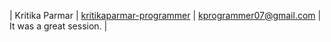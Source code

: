 | Kritika Parmar | [kritikaparmar-programmer](https://github.com/kritikaparmar-programmer) | kprogrammer07@gmail.com | It was a great session. |